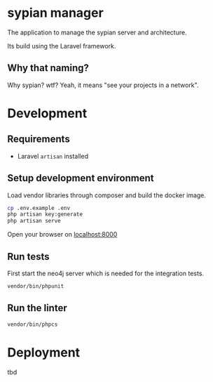 # sypian manager
The application to manage the sypian server and architecture.

Its build using the Laravel framework.

## Why that naming?

Why sypian? wtf? Yeah, it means "see your projects in a network".

# Development

## Requirements

- Laravel `artisan` installed

## Setup development environment

Load vendor libraries through composer and build the docker image.

```bash
cp .env.example .env
php artisan key:generate
php artisan serve
```

Open your browser on [localhost:8000](http://localhost:8000)

## Run tests

First start the neo4j server which is needed for the integration tests.

```bash
vendor/bin/phpunit
```

## Run the linter

```bash
vendor/bin/phpcs
```

# Deployment

tbd
